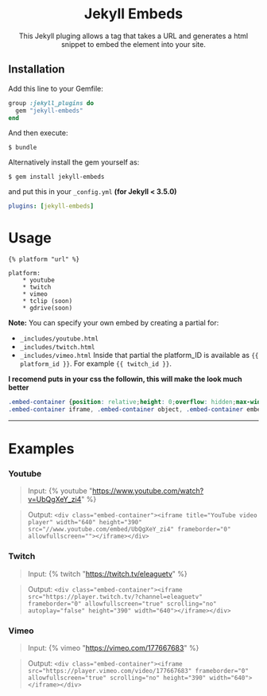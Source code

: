 <h1 align="center">Jekyll Embeds</h1>
<p align="center">This Jekyll pluging allows a tag that takes a URL and generates a html snippet to embed the element into your site.</p>


## Installation

Add this line to your Gemfile:

```ruby
group :jekyll_plugins do
  gem "jekyll-embeds"
end
```

And then execute:

    $ bundle


Alternatively install the gem yourself as:

    $ gem install jekyll-embeds

and put this in your ``_config.yml`` **(for Jekyll < 3.5.0)**

```yaml
plugins: [jekyll-embeds]
```


# Usage
```
{% platform "url" %}

platform:
    * youtube
    * twitch
    * vimeo
    * tclip (soon)
    * gdrive(soon)
```
**Note:** You can specify your own embed by creating a partial for:
* ``_includes/youtube.html``
* ``_includes/twitch.html``
* ``_includes/vimeo.html``
Inside that partial the platform_ID is available as ``{{ platform_id }}``.
For example ``{{ twitch_id }}``.


**I recomend puts in your css the followin, this will make the look much better**

```css
.embed-container {position: relative;height: 0;overflow: hidden;max-width: 100%;}
.embed-container iframe, .embed-container object, .embed-container embed {position: absolute;top: 0;left: 0;width: 100%;height: 100%;}
```


___



# Examples

### Youtube
>Input: {% youtube "https://www.youtube.com/watch?v=UbQgXeY_zi4" %}

>Output: ```<div class="embed-container"><iframe title="YouTube video player" width="640" height="390" src="//www.youtube.com/embed/UbQgXeY_zi4" frameborder="0" allowfullscreen=""></iframe></div>```


### Twitch
>Input: {% twitch "https://twitch.tv/eleaguetv" %}

>Output: ```<div class="embed-container"><iframe src="https://player.twitch.tv/?channel=eleaguetv" frameborder="0" allowfullscreen="true" scrolling="no" autoplay="false" height="390" width="640"></iframe></div>```


### Vimeo
>Input: {% vimeo "https://vimeo.com/177667683" %}

>Output: ```<div class="embed-container"><iframe src="https://player.vimeo.com/video/177667683" frameborder="0" allowfullscreen="true" scrolling="no" height="390" width="640"></iframe></div>```